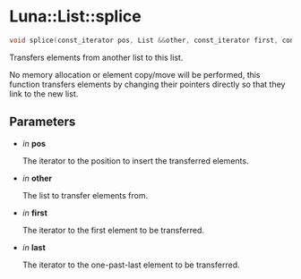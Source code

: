 # Luna::List::splice

```c++
void splice(const_iterator pos, List &&other, const_iterator first, const_iterator last)
```

Transfers elements from another list to this list. 

No memory allocation or element copy/move will be performed, this function transfers elements by changing their pointers directly so that they link to the new list. 

## Parameters
* *in* **pos**

    The iterator to the position to insert the transferred elements. 

* *in* **other**

    The list to transfer elements from. 

* *in* **first**

    The iterator to the first element to be transferred. 

* *in* **last**

    The iterator to the one-past-last element to be transferred. 

